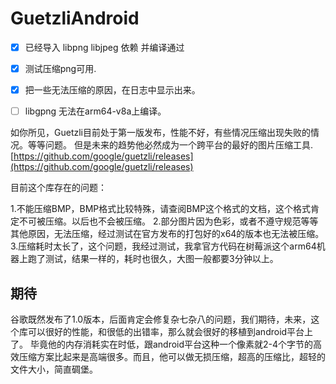 # GuetzliAndroid


 - [x] 已经导入 libpng libjpeg 依赖  并编译通过
 - [x] 测试压缩png可用.
 - [x] 把一些无法压缩的原因，在日志中显示出来。
 - [ ] libgpng 无法在arm64-v8a上编译。




如你所见，Guetzli目前处于第一版发布，性能不好，有些情况压缩出现失败的情况。等等问题。
但是未来的趋势他必然成为一个跨平台的最好的图片压缩工具.
[https://github.com/google/guetzli/releases](https://github.com/google/guetzli/releases)

目前这个库存在的问题：

1.不能压缩BMP，BMP格式比较特殊，请查阅BMP这个格式的文档，这个格式肯定不可被压缩。以后也不会被压缩。
2.部分图片因为色彩，或者不遵守规范等等其他原因，无法压缩，经过测试在官方发布的打包好的x64的版本也无法被压缩。
3.压缩耗时太长了，这个问题，我经过测试，我拿官方代码在树莓派这个arm64机器上跑了测试，结果一样的，耗时也很久，大图一般都要3分钟以上。

## 期待
谷歌既然发布了1.0版本，后面肯定会修复杂七杂八的问题，我们期待，未来，这个库可以很好的性能，和很低的出错率，那么就会很好的移植到android平台上了。
毕竟他的内存消耗实在时低，跟android平台这种一个像素就2-4个字节的高效压缩方案比起来是高端很多。而且，他可以做无损压缩，超高的压缩比，超轻的文件大小，简直碉堡。

